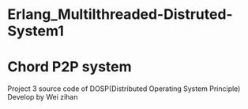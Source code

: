 # Erlang_Multilthreaded-Distruted-System1
# Chord P2P system
Project 3 source code of DOSP(Distributed Operating System Principle)
Develop by Wei zihan 
